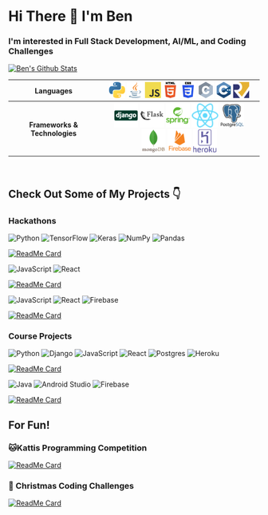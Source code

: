 # Hi There 👋 I'm Ben
### I'm interested in Full Stack Development, AI/ML, and Coding Challenges


[![Ben's Github Stats](https://github-readme-stats.vercel.app/api?username=xiaoyu-ben-wang&show_icons=true&count_private=true)](https://github.com/anuraghazra/github-readme-stats)

<table>
    <tr>
        <th>Languages</th>
        <th>
            <img alt="Python" src="assets/python.png" height="32">
            <img alt="Java" src="assets/java.png" height="32">
            <img alt="JavaScript" src="assets/javascript.png" height="32">
            <img alt="HTML" src="assets/html5.png" height="32">
            <img alt="CSS3" src="assets/css3.png" height="32">
            <img alt="C" src="assets/c.png" height="32">
            <img alt="C++" src="assets/cpp.png" height="32">
            <img alt="RISC-V" src="assets/riscv.png" height="32">
        </th>
    </tr>
    <tr>
        <th>Frameworks & Technologies</th>
        <th>
            <img alt="Django" src="assets/django.svg" height="48">
            <img alt="Flask" src="assets/flask.svg" height="48">
            <img alt="Java Spring" src="assets/javaspring.svg" height="48">
            <img alt="React" src="assets/react.svg" height="48">
            <img alt="PostgreSQL" src="assets/postgresql.svg" height="48">
            <img alt="MongoDB" src="assets/mongodb.svg" height="48">
            <img alt="Firebase" src="assets/firebase.svg" height="48">
            <img alt="Heroku" src="assets/heroku.svg" height="48">
        </th>
    </tr>
</table>
<br>

## Check Out Some of My Projects 👇
### Hackathons

![Python](https://img.shields.io/badge/python-3670A0?style=for-the-badge&logo=python&logoColor=ffdd54)
![TensorFlow](https://img.shields.io/badge/TensorFlow-%23FF6F00.svg?style=for-the-badge&logo=TensorFlow&logoColor=white)
![Keras](https://img.shields.io/badge/Keras-%23D00000.svg?style=for-the-badge&logo=Keras&logoColor=white)
![NumPy](https://img.shields.io/badge/numpy-%23013243.svg?style=for-the-badge&logo=numpy&logoColor=white)
![Pandas](https://img.shields.io/badge/pandas-%23150458.svg?style=for-the-badge&logo=pandas&logoColor=white)

[![ReadMe Card](https://github-readme-stats.vercel.app/api/pin/?username=xiaoyu-ben-wang&repo=DeepReli)](https://github.com/Xiaoyu-Ben-Wang/DeepReli)


![JavaScript](https://img.shields.io/badge/javascript-%23323330.svg?style=for-the-badge&logo=javascript&logoColor=%23F7DF1E)
![React](https://img.shields.io/badge/react-%2320232a.svg?style=for-the-badge&logo=react&logoColor=%2361DAFB)

[![ReadMe Card](https://github-readme-stats.vercel.app/api/pin/?username=Xiaoyu-Ben-Wang&repo=degrees-of-change)](https://github.com/Xiaoyu-Ben-Wang/degrees-of-change)

![JavaScript](https://img.shields.io/badge/javascript-%23323330.svg?style=for-the-badge&logo=javascript&logoColor=%23F7DF1E)
![React](https://img.shields.io/badge/react-%2320232a.svg?style=for-the-badge&logo=react&logoColor=%2361DAFB)
![Firebase](https://img.shields.io/badge/firebase-%23039BE5.svg?style=for-the-badge&logo=firebase)

[![ReadMe Card](https://github-readme-stats.vercel.app/api/pin/?username=zeyu-li&repo=kitchen-dash)](https://github.com/zeyu-li/kitchen-dash)

### Course Projects

![Python](https://img.shields.io/badge/python-3670A0?style=for-the-badge&logo=python&logoColor=ffdd54)
![Django](https://img.shields.io/badge/django-%23092E20.svg?style=for-the-badge&logo=django&logoColor=white)
![JavaScript](https://img.shields.io/badge/javascript-%23323330.svg?style=for-the-badge&logo=javascript&logoColor=%23F7DF1E)
![React](https://img.shields.io/badge/react-%2320232a.svg?style=for-the-badge&logo=react&logoColor=%2361DAFB)
![Postgres](https://img.shields.io/badge/postgres-%23316192.svg?style=for-the-badge&logo=postgresql&logoColor=white)
![Heroku](https://img.shields.io/badge/heroku-%23430098.svg?style=for-the-badge&logo=heroku&logoColor=white)

[![ReadMe Card](https://github-readme-stats.vercel.app/api/pin/?username=CMPUT404F21-Very-Good-Team&repo=CMPUT404-project-socialdistribution)](https://github.com/CMPUT404F21-Very-Good-Team/CMPUT404-project-socialdistribution)


![Java](https://img.shields.io/badge/java-%23ED8B00.svg?style=for-the-badge&logo=java&logoColor=white)
![Android Studio](https://img.shields.io/badge/Android%20Studio-3DDC84.svg?style=for-the-badge&logo=android-studio&logoColor=white)
![Firebase](https://img.shields.io/badge/firebase-%23039BE5.svg?style=for-the-badge&logo=firebase)

[![ReadMe Card](https://github-readme-stats.vercel.app/api/pin/?username=Xiaoyu-Ben-Wang&repo=WiseTrack)](https://github.com/Xiaoyu-Ben-Wang/WiseTrack)


## For Fun!
### 🐱Kattis Programming Competition

[![ReadMe Card](https://github-readme-stats.vercel.app/api/pin/?username=xiaoyu-ben-wang&repo=programming-solutions)](https://github.com/Xiaoyu-Ben-Wang/programming-solutions)



### 🎄 Christmas Coding Challenges

[![ReadMe Card](https://github-readme-stats.vercel.app/api/pin/?username=xiaoyu-ben-wang&repo=advent-of-code)](https://github.com/Xiaoyu-Ben-Wang/advent-of-code)
